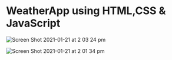 # WeatherApp using HTML,CSS & JavaScript


![Screen Shot 2021-01-21 at 2 03 24 pm](https://user-images.githubusercontent.com/42558111/105274526-78fca000-5bf1-11eb-9d2d-458b969e05c0.png)

![Screen Shot 2021-01-21 at 2 01 34 pm](https://user-images.githubusercontent.com/42558111/105274407-3aff7c00-5bf1-11eb-9478-b879a146113c.png)

